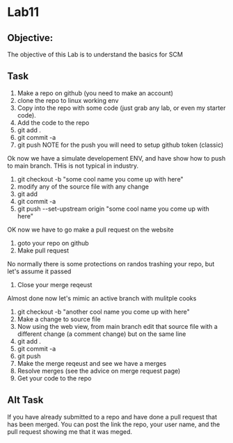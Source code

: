 # Lab11

## Objective:
The objective of this Lab is to understand the basics for SCM

## Task
1. Make a repo on github (you need to make an account)
1. clone the repo to linux working env
1. Copy into the repo with some code (just grab any lab, or even my starter code).
1. Add the code to the repo 
  1. git add .
  1. git commit -a
  1. git push
NOTE for the push you will need to setup github token (classic)

Ok now we have a simulate developement ENV, and have show how to push to main branch.  THis is not typical in industry.

1. git checkout -b "some cool name you come up with here"
1. modify any of the source file with any change
1. git add <file you modified>
1. git commit -a
1. git push --set-upstream origin "some cool name you come up with here"
  
OK now we have to go make a pull request on the website
  
1. goto your repo on github
1. Make pull request
  
No normally there is some protections on randos trashing your repo, but let's assume it passed
  
1. Close your merge reqeust
  
Almost done now let's mimic an active branch with mulitple cooks 
  
1. git checkout -b "another  cool name you come up with here"
1. Make a change to source file
1. Now using the web view, from main branch edit that source file with a different change (a comment change) but on the same line
1. git add .
1. git commit -a
1. git push
1. Make the merge reqeust and see we have a merges
1. Resolve merges (see the advice on merge request page)
1. Get your code to the repo
  


## Alt Task

If you have already submitted to a repo and have done a pull request that has been merged.  You can post the link the repo, your user name, and the pull request showing me that it was meged.
